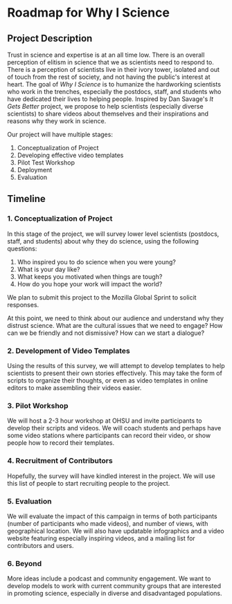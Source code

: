 # Roadmap for Why I Science

## Project Description

Trust in science and expertise is at an all time low. There is an overall perception of elitism in science that we as scientists need to respond to. There is a perception of scientists live in their ivory tower, isolated and out of touch from the rest of society, and not having the public's interest at heart. The goal of *Why I Science* is to humanize the hardworking scientists who work in the trenches, especially the postdocs, staff, and students who have dedicated their lives to helping people. Inspired by Dan Savage's *It Gets Better* project, we propose to help scientists (especially diverse scientists) to share videos about themselves and their inspirations and reasons why they work in science. 

Our project will have multiple stages:

1. Conceptualization of Project
2. Developing effective video templates
3. Pilot Test Workshop
4. Deployment
5. Evaluation

## Timeline

### 1. Conceptualization of Project

In this stage of the project, we will survey lower level scientists (postdocs, staff, and students) about why they do science, using the following questions:

1) Who inspired you to do science when you were young?
2) What is your day like?
3) What keeps you motivated when things are tough?
4) How do you hope your work will impact the world?

We plan to submit this project to the Mozilla Global Sprint to solicit responses.

At this point, we need to think about our audience and understand why they distrust science. What are the cultural issues that we need to engage? How can we be friendly and not dismissive? How can we start a dialogue?

### 2. Development of Video Templates

Using the results of this survey, we will attempt to develop templates to help scientists to present their own stories effectively. This may take the form of scripts to organize their thoughts, or even as video templates in online editors to make assembling their videos easier. 

### 3. Pilot Workshop

We will host a 2-3 hour workshop at OHSU and invite participants to develop their scripts and videos. We will coach students and perhaps have some video stations where participants can record their video, or show people how to record their templates. 

### 4. Recruitment of Contributors

Hopefully, the survey will have kindled interest in the project. We will use this list of people to start recruiting people to the project.

### 5. Evaluation

We will evaluate the impact of this campaign in terms of both participants (number of participants who made videos), and number of views, with geographical location. We will also have updatable infographics and a video website featuring especially inspiring videos, and a mailing list for contributors and users.

### 6. Beyond

More ideas include a podcast and community engagement. We want to develop models to work with current community groups that are interested in promoting science, especially in diverse and disadvantaged populations.
